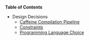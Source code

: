 **Table of Contents**
* Design Decisions
  * [Caffeine Compilation Pipeline](./CaffeineCompilationPipeline.md)
  * [Constraints](./Constraints.md)
  * [Programming Language Choice](./ProgrammingLanguageChoice.md)
